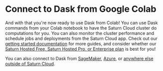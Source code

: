 # Connect to Dask from Google Colab

And with that you're now ready to use Dask from Colab! You can use Dask commands from your Colab notebook to have the Saturn Cloud cluster do computations for you. You can also monitor the cluster performance and schedule jobs and deployments from the Saturn Cloud app. Check out our [getting started documentation](<docs/start_in_ten.md>) for more guides, and consider whether our [Saturn Hosted Free, Saturn Hosted Pro, or Enterprise plan](/docs) is best for you!

You can also connect to Dask from [SageMaker](<docs/Using Saturn Cloud/External Connect/sagemaker_external_connect.md>), [Azure](<docs/Using Saturn Cloud/External Connect/azure_external_connect.md>), or [anywhere else outside of Saturn Cloud](<docs/Using Saturn Cloud/External Connect/azure_external_connect.md>).
